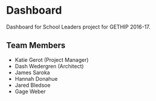# Dashboard
Dashboard for School Leaders project for GETHIP 2016-17.

## Team Members
- Katie Gerot (Project Manager)
- Dash Wedergren (Architect)
- James Saroka
- Hannah Donahue
- Jared Bledsoe
- Gage Weber
